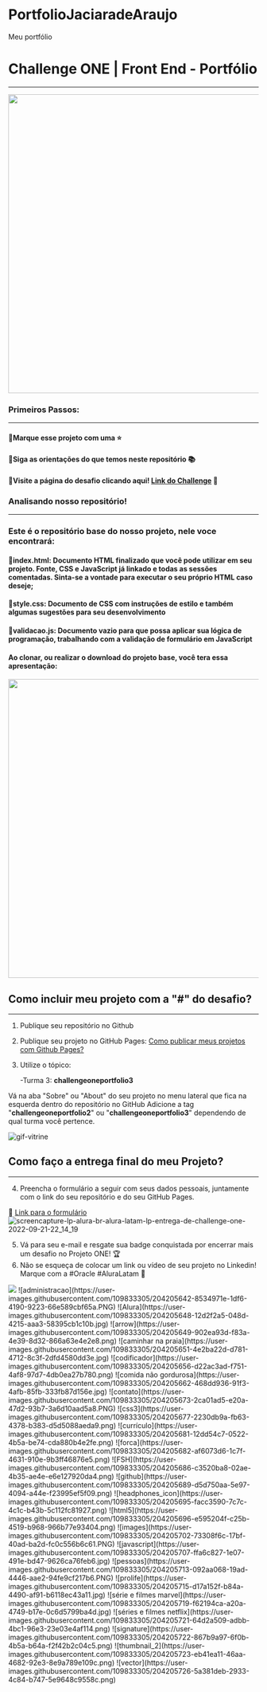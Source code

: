# PortfolioJaciaradeAraujo
Meu portfólio

# Challenge ONE | Front End - Portfólio
---

<p align="center" >
     <img width="600" heigth="600" src="https://user-images.githubusercontent.com/101413385/168887837-b6d26532-6782-48dc-92eb-e48bf6c57a15.png">
</p>

###  Primeiros Passos:
---
#### 🔹Marque esse projeto com uma ⭐
#### 🔹Siga as orientações do que temos neste repositório 📚
#### 🔹Visite a página do desafio clicando aqui! [Link do Challenge](https://www.alura.com.br/challenges/oracle-one-front-end/) 📃


### Analisando nosso repositório!
---
### Este é o repositório base do nosso projeto, nele voce encontrará:
#### 🔹index.html: Documento HTML finalizado que você pode utilizar em seu projeto. Fonte, CSS e JavaScript já linkado e todas as sessões comentadas. Sinta-se a vontade para executar o seu próprio HTML caso deseje;
#### 🔹style.css: Documento de CSS com instruções de estilo e também algumas sugestões para seu desenvolvimento
#### 🔹validacao.js: Documento vazio para que possa aplicar sua lógica de programação, trabalhando com a validação de formulário em JavaScript
#### Ao clonar, ou realizar o download do projeto base, você tera essa apresentação:


<p align ="center" >
     <img width="600" heigth="600" src="https://user-images.githubusercontent.com/101413385/168888313-d031e9e1-1449-4b73-bd3c-3102223097f3.png">
</p>


## Como incluir meu projeto com a "#" do desafio?
---
1) Publique seu repositório no Github
2) Publique seu projeto no GitHub Pages: [Como publicar meus projetos com Github Pages?](https://docs.github.com/pt/pages/getting-started-with-github-pages/creating-a-github-pages-site)
3) Utilize o tópico:

    -Turma 3: **challengeoneportfolio3**
     
Vá na aba "Sobre" ou "About" do seu projeto no menu lateral que fica na esquerda dentro do repositório no GitHub Adicione a tag "**challengeoneportfolio2**" ou "**challengeoneportfolio3**" dependendo de qual turma você pertence.


![gif-vitrine](https://user-images.githubusercontent.com/91544872/153601047-62aee6cb-e3cf-42b3-92c3-7130c996113f.gif)

## Como faço a entrega final do meu Projeto?
---

4) Preencha o formulário a seguir com seus dados pessoais, juntamente com o link do seu repositório e do seu GitHub Pages.

🔹 [Link para o formulário](https://lp.alura.com.br/alura-latam-lp-entrega-de-challenge-one)
![screencapture-lp-alura-br-alura-latam-lp-entrega-de-challenge-one-2022-09-21-22_14_19](https://user-images.githubusercontent.com/101413385/191637065-9b244d31-e38d-4c77-881e-ebef3467d26f.png)

5) Vá para seu e-mail e resgate sua badge conquistada por encerrar mais um desafio no Projeto ONE! 🏆
6) Não se esqueça de colocar um link ou vídeo de seu projeto no Linkedin! Marque com a #Oracle #AluraLatam 🏁


 <a href="https://www.linkedin.com/company/alura-latam/mycompany/" target="_blank">
<img src="https://img.shields.io/badge/-LinkedIn-%230077B5?style=for-the-badge&logo=linkedin&logoColor=white" target="_blank"></a>
![administracao](https://user-images.githubusercontent.com/109833305/204205642-8534971e-1df6-4190-9223-66e589cbf65a.PNG)
![Alura](https://user-images.githubusercontent.com/109833305/204205648-12d2f2a5-048d-4215-aaa3-58395cb1c10b.jpg)
![arrow](https://user-images.githubusercontent.com/109833305/204205649-902ea93d-f83a-4e39-8d32-866a63e4e2e8.png)
![caminhar na praia](https://user-images.githubusercontent.com/109833305/204205651-4e2ba22d-d781-4712-8c3f-2dfd4580dd3e.jpg)
![codificador](https://user-images.githubusercontent.com/109833305/204205656-d22ac3ad-f751-4af8-97d7-4db0ea27b780.png)
![comida não gordurosa](https://user-images.githubusercontent.com/109833305/204205662-468dd936-91f3-4afb-85fb-333fb87d156e.jpg)
![contato](https://user-images.githubusercontent.com/109833305/204205673-2ca01ad5-e20a-47d2-93b7-3a6d10aad5a8.PNG)
![css3](https://user-images.githubusercontent.com/109833305/204205677-2230db9a-fb63-4378-b383-d5d5088aeda9.png)
![currículo](https://user-images.githubusercontent.com/109833305/204205681-12dd54c7-0522-4b5a-be74-cda880b4e2fe.png)
![forca](https://user-images.githubusercontent.com/109833305/204205682-af6073d6-1c7f-4631-910e-9b3ff46876e5.png)
![FSH](https://user-images.githubusercontent.com/109833305/204205686-c3520ba8-02ae-4b35-ae4e-e6e127920da4.png)
![github](https://user-images.githubusercontent.com/109833305/204205689-d5d750aa-5e97-4094-a44e-f23995ef5f09.png)
![headphones_icon](https://user-images.githubusercontent.com/109833305/204205695-facc3590-7c7c-4c1c-b43b-5c112fc81927.png)
![html5](https://user-images.githubusercontent.com/109833305/204205696-e595204f-c25b-4519-b968-966b77e93404.png)
![images](https://user-images.githubusercontent.com/109833305/204205702-73308f6c-17bf-40ad-ba2d-fc0c556b6c61.PNG)
![javascript](https://user-images.githubusercontent.com/109833305/204205707-ffa6c827-1e07-491e-bd47-9626ca76feb6.jpg)
![pessoas](https://user-images.githubusercontent.com/109833305/204205713-092aa068-19ad-4446-aae2-94fe9cf217b6.PNG)
![prolife](https://user-images.githubusercontent.com/109833305/204205715-d17a152f-b84a-4490-af91-b6118ec43a11.jpg)
![série e filmes marvel](https://user-images.githubusercontent.com/109833305/204205719-f62194ca-a20a-4749-b17e-0c6d5799ba4d.jpg)
![séries e filmes netflix](https://user-images.githubusercontent.com/109833305/204205721-64d2a509-adbb-4bc1-96e3-23e03e4af114.png)
![signature](https://user-images.githubusercontent.com/109833305/204205722-867b9a97-6f0b-4b5a-b64a-f2f42b2c04c5.png)
![thumbnail_2](https://user-images.githubusercontent.com/109833305/204205723-eb41ea11-46aa-4682-92e3-8e9a789e109c.png)
![vector](https://user-images.githubusercontent.com/109833305/204205726-5a381deb-2933-4c84-b747-5e9648c9558c.png)

